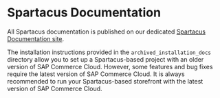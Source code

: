 # Spartacus Documentation

All Spartacus documentation is published on our dedicated [Spartacus Documentation site](https://sap.github.io/cloud-commerce-spartacus-storefront-docs/).

The installation instructions provided in the `archived_installation_docs` directory allow you to set up a Spartacus-based project with an older version of SAP Commerce Cloud. However, some features and bug fixes require the latest version of SAP Commerce Cloud. It is always recommended to run your Spartacus-based storefront with the latest version of SAP Commerce Cloud.
